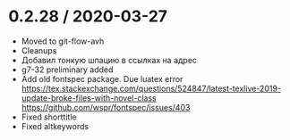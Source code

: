 
0.2.28 / 2020-03-27
==================

  * Moved to git-flow-avh
  * Cleanups
  * Добавил тонкую шпацию в ссылках на адрес
  * g7-32 preliminary added
  * Add old fontspec package. Due luatex error https://tex.stackexchange.com/questions/524847/latest-texlive-2019-update-broke-files-with-novel-class https://github.com/wspr/fontspec/issues/403
  * Fixed shorttitle
  * Fixed altkeywords
